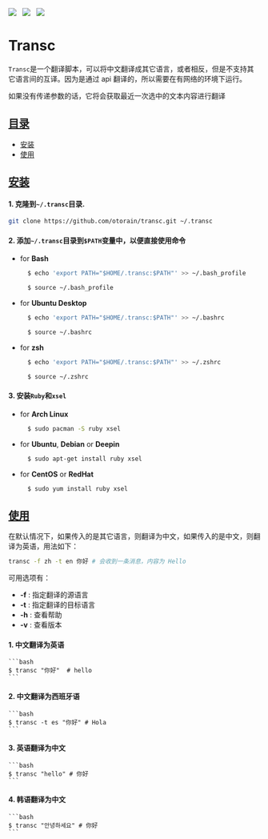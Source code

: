 
![](https://img.shields.io/badge/language-ruby-red.svg) &nbsp;
![](https://img.shields.io/badge/license-MIT-green.svg) &nbsp;
![](https://img.shields.io/badge/version-3.0.2-green.svg)


# Transc
  `Transc`是一个翻译脚本，可以将中文翻译成其它语言，或者相反，但是不支持其它语言间的互译。因为是通过 api 翻译的，所以需要在有网络的环境下运行。

  如果没有传递参数的话，它将会获取最近一次选中的文本内容进行翻译

## [目录](#table_of_contents)
- [安装](#install)
- [使用](#use)


## [安装](#install)
#### 1. 克隆到`~/.transc`目录.

```bash
git clone https://github.com/otorain/transc.git ~/.transc
```

#### 2. 添加`~/.transc`目录到`$PATH`变量中，以便直接使用命令
  - for **Bash**
    ```bash
      $ echo 'export PATH="$HOME/.transc:$PATH"' >> ~/.bash_profile

      $ source ~/.bash_profile
    ```
  - for **Ubuntu Desktop**
    ```bash
      $ echo 'export PATH="$HOME/.transc:$PATH"' >> ~/.bashrc

      $ source ~/.bashrc
    ```
  - for **zsh**
    ```bash
      $ echo 'export PATH="$HOME/.transc:$PATH"' >> ~/.zshrc

      $ source ~/.zshrc
    ```

#### 3. 安装`Ruby`和`xsel`
  - for **Arch Linux**
    ```bash
      $ sudo pacman -S ruby xsel
    ```


  - for **Ubuntu**, **Debian** or **Deepin**
    ```bash
      $ sudo apt-get install ruby xsel
    ```

  - for **CentOS** or **RedHat**
    ```bash
      $ sudo yum install ruby xsel
    ```

## [使用](#use)
  在默认情况下，如果传入的是其它语言，则翻译为中文，如果传入的是中文，则翻译为英语，用法如下：

  ```bash
  transc -f zh -t en 你好 # 会收到一条消息，内容为 Hello
  ```

  可用选项有：
  - **-f** : 指定翻译的源语言
  - **-t** : 指定翻译的目标语言
  - **-h** : 查看帮助
  - **-v** : 查看版本

#### 1. 中文翻译为英语
    ```bash
    $ transc "你好"  # hello
    ```

#### 2. 中文翻译为西班牙语
    ```bash
    $ transc -t es "你好" # Hola
    ```

#### 3. 英语翻译为中文
    ```bash
    $ transc "hello" # 你好
    ```

#### 4. 韩语翻译为中文
    ```bash
    $ transc "안녕하세요" # 你好
    ```
